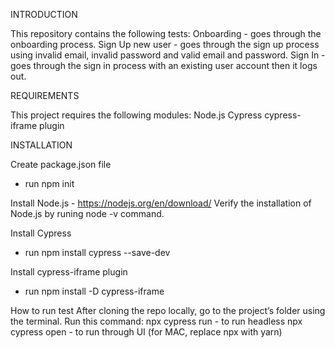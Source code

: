 INTRODUCTION

This repository contains the following tests:
Onboarding - goes through the onboarding process.
Sign Up new user - goes through the sign up process using invalid email, invalid password and valid email and password.
Sign In - goes through the sign in process with an existing user account then it logs out.


REQUIREMENTS

This project requires the following modules:
Node.js
Cypress
cypress-iframe plugin


INSTALLATION

Create package.json file
- run npm init

Install Node.js - https://nodejs.org/en/download/
Verify the installation of Node.js by runing node -v command.

Install Cypress
- run  npm install cypress --save-dev

Install cypress-iframe plugin
- run npm install -D cypress-iframe

How to run test
After cloning the repo locally, go to the project’s folder using the terminal. Run this command: 
npx cypress run - to run headless
npx cypress open - to run through UI
(for MAC, replace npx with yarn)
